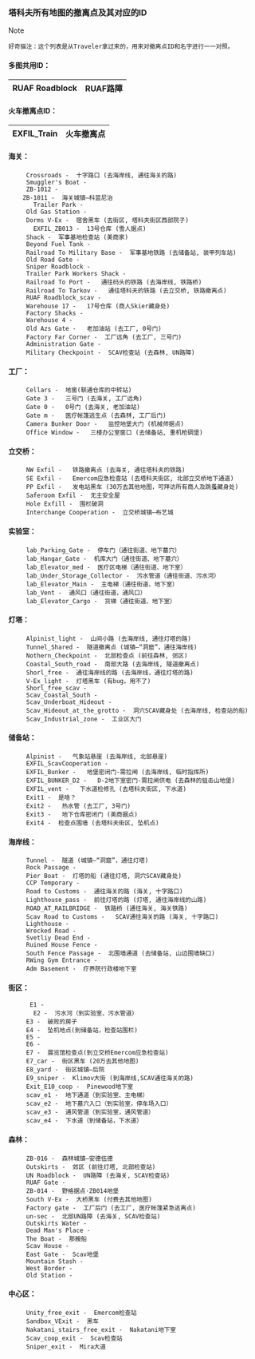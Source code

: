 ### 塔科夫所有地图的撤离点及其对应的ID

> [!NOTE]
>     好奇猫注：这个列表是从Traveler拿过来的，用来对撤离点ID和名字进行一一对照。

#### 多图共用ID：

| RUAF Roadblock | RUAF路障 |
| -------------- | ------ |

#### 火车撤离点ID：

| EXFIL_Train | 火车撤离点 |
| ----------- | ----- |

#### 海关：
	     Crossroads -  十字路口 (去海岸线, 通往海关的路)
	     Smuggler's Boat -  
	     ZB-1012 -  
		ZB-1011 -  海关城镇—科蓝尼治
	       Trailer Park -  
         Old Gas Station -  
         Dorms V-Ex -  宿舍黑车 (去街区, 塔科夫街区西部院子)
	       EXFIL_ZB013 -  13号仓库 (雪人据点)
         Shack -  军事基地检查站 (美商家)
         Beyond Fuel Tank -  
         Railroad To Military Base -  军事基地铁路 (去储备站, 装甲列车站)
         Old Road Gate -  
         Sniper Roadblock -  
         Trailer Park Workers Shack -  
         Railroad To Port -   通往码头的铁路 (去海岸线, 铁路桥)
         Railroad To Tarkov -   通往塔科夫的铁路 (去立交桥, 铁路撤离点)
         RUAF Roadblock_scav -  
         Warehouse 17 -   17号仓库 (商人Skier藏身处)
         Factory Shacks -  
         Warehouse 4 -  
         Old Azs Gate -   老加油站 (去工厂, 0号门)
         Factory Far Corner -  工厂远角 (去工厂, 三号门)
         Administration Gate -  
         Military Checkpoint -  SCAV检查站 (去森林, UN路障)
        
#### 工厂：
         Cellars -  地窖(联通仓库的中转站)
         Gate 3 -   三号门 (去海关, 工厂远角)
         Gate 0 -   0号门 (去海关, 老加油站)
         Gate m -   医疗帐篷逃生点 (去森林, 工厂后门)
         Camera Bunker Door -   监控地堡大门 (机械师据点)
         Office Window -   三楼办公室窗口 (去储备站, 重机枪碉堡)

#### 立交桥：
         NW Exfil -   铁路撤离点 (去海关, 通往塔科夫的铁路)
         SE Exfil -   Emercom应急检查站 (去塔科夫街区, 北部立交桥地下通道)
         PP Exfil -   发电站黑车 (30万去其他地图，可拜访所有商人及跳蚤藏身处)
         Saferoom Exfil -  无主安全屋
         Hole Exfill -  围栏破洞
         Interchange Cooperation -  立交桥城镇—布艺城

#### 实验室：
	     lab_Parking_Gate -  停车门（通往街道、地下墓穴）
         lab_Hangar_Gate -  机库大门（通往街道、地下墓穴）
         lab_Elevator_med -  医疗区电梯（通往街道、地下室）
         lab_Under_Storage_Collector -  污水管道（通往街道、污水河）
         lab_Elevator_Main -  主电梯（通往街道、地下室）
         lab_Vent -  通风口（通往街道，通风口）
         lab_Elevator_Cargo -  货梯（通往街道、地下室）

#### 灯塔：
         Alpinist_light -  山间小路 (去海岸线, 通往灯塔的路)
         Tunnel_Shared -  隧道撤离点 (城镇—“洞窟”，通往海岸线)
         Nothern_Checkpoint -  北部检查点 (前往森林, 郊区)
         Coastal_South_road -  南部大路 (去海岸线, 隧道撤离点)
         Shorl_free -  通往海岸线的路 (去海岸线，通往灯塔的路)
         V-Ex_light -  灯塔黑车 (有bug，用不了)
         Shorl_free_scav -  
         Scav_Coastal_South -  
         Scav_Underboat_Hideout -  
         Scav_Hideout_at_the_grotto -  洞穴SCAV藏身处 (去海岸线, 检查站的船)
         Scav_Industrial_zone -  工业区大门

#### 储备站：
         Alpinist -   气象站悬崖 (去海岸线, 北部悬崖)
         EXFIL_ScavCooperation -  
         EXFIL_Bunker -   地堡密闭门-需拉闸 (去海岸线, 临时指挥所)
         EXFIL_BUNKER_D2 -   D-2地下室密门-需拉闸供电 (去森林的狙击山地堡)
         EXFIL_vent -   下水道检修孔 (去塔科夫街区, 下水道)
         Exit1 -  是啥？
         Exit2 -   热水管 (去工厂, 3号门)
         Exit3 -   地下仓库密闭门 (美商据点)
         Exit4 -  检查点围墙 (去塔科夫街区, 坠机点)

#### 海岸线：
         Tunnel -  隧道 (城镇—“洞窟”，通往灯塔)
         Rock Passage -  
         Pier Boat -  灯塔的船 (通往灯塔, 洞穴SCAV藏身处)
         CCP Temporary -  
         Road to Customs -  通往海关的路 (海关, 十字路口)
         Lighthouse_pass -  前往灯塔的路 (灯塔, 通往海岸线的山路)
         ROAD_AT_RAILBRIDGE -  铁路桥 (通往海关, 海关铁路)
         Scav Road to Customs -   SCAV通往海关的路 (海关, 十字路口)
         Lighthouse -  
         Wrecked Road -  
         Svetliy Dead End -  
         Ruined House Fence -  
         South Fence Passage -  北围墙通道 (去储备站, 山边围墙缺口)
         RWing Gym Entrance -  
         Adm Basement -  疗养院行政楼地下室

#### 街区：
          E1 -  
           E2 -  污水河（到实验室、污水管道）
         E3 -  破败的房子
         E4 -  坠机地点(到储备站，检查站围栏)
         E5 -  
         E6 -  
         E7 -  展览馆检查点(到立交桥Emercom应急检查站)
         E7_car -  街区黑车 (20万去其他地图)
         E8_yard -  街区城镇—后院
         E9_sniper -  Klimov大街 (到海岸线,SCAV通往海关的路)
         Exit_E10_coop -  Pinewood地下室
         scav_e1 -  地下通道（到实验室、主电梯）
         scav_e2 -  地下墓穴入口（到实验室，停车场入口）
         scav_e3 -  通风管道（到实验室，通风管道）
         scav_e4 -  下水道（到储备站，下水道）

#### 森林：
         ZB-016 -  森林城镇—安德伍德
         Outskirts -  郊区 (前往灯塔, 北部检查站)
         UN Roadblock -  UN路障 (去海关, SCAV检查站)
         RUAF Gate -  
         ZB-014 -  野格据点·ZB014地堡
         South V-Ex -  大桥黑车 (付费去其他地图)
         Factory gate -  工厂后门 (去工厂, 医疗帐篷紧急逃离点)
         un-sec -  北部UN路障 (去海关, SCAV检查站)
         Outskirts Water -  
         Dead Man's Place -  
         The Boat -  那艘船
         Scav House -  
         East Gate -  Scav地堡
         Mountain Stash -  
         West Border -  
         Old Station -  

#### 中心区：
         Unity_free_exit -  Emercom检查站 
         Sandbox_VExit -  黑车 
         Nakatani_stairs_free_exit -  Nakatani地下室 
         Scav_coop_exit -  Scav检查站 
         Sniper_exit -  Mira大道 
